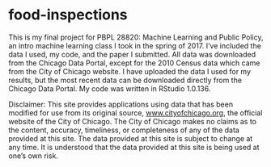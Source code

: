 # food-inspections

This is my final project for PBPL 28820: Machine Learning and Public Policy, an intro machine learning class I took in the spring of 2017. I’ve included the data I used, my code, and the paper I submitted. All data was downloaded from the Chicago Data Portal, except for the 2010 Census data which came from the City of Chicago website. I have uploaded the data I used for my results, but the most recent data can be downloaded directly from the Chicago Data Portal. My code was written in RStudio 1.0.136.

Disclaimer: This site provides applications using data that has been modified for use from its original source, www.cityofchicago.org, the official website of the City of Chicago. The City of Chicago makes no claims as to the content, accuracy, timeliness, or completeness of any of the data provided at this site. The data provided at this site is subject to change at any time. It is understood that the data provided at this site is being used at one’s own risk.